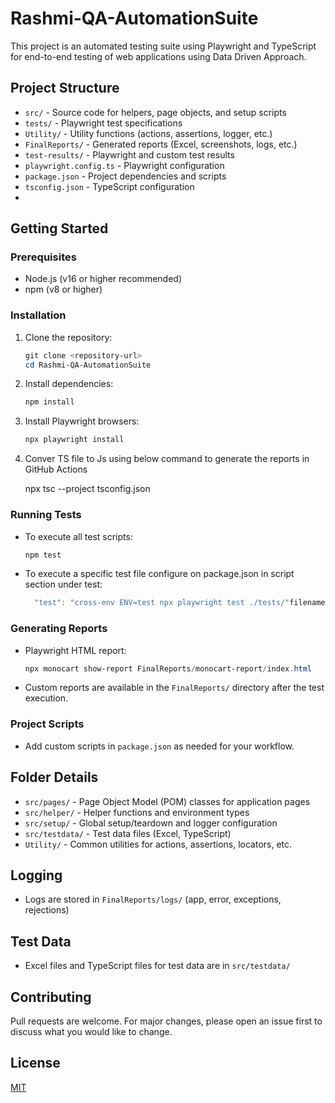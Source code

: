 # Rashmi-QA-AutomationSuite

This project is an automated testing suite using Playwright and TypeScript for end-to-end testing of web applications using Data Driven Approach.

## Project Structure

- `src/` - Source code for helpers, page objects, and setup scripts
- `tests/` - Playwright test specifications
- `Utility/` - Utility functions (actions, assertions, logger, etc.)
- `FinalReports/` - Generated reports (Excel, screenshots, logs, etc.)
- `test-results/` - Playwright and custom test results
- `playwright.config.ts` - Playwright configuration
- `package.json` - Project dependencies and scripts
- `tsconfig.json` - TypeScript configuration
- 

## Getting Started

### Prerequisites
- Node.js (v16 or higher recommended)
- npm (v8 or higher)

### Installation
1. Clone the repository:
   ```powershell
   git clone <repository-url>
   cd Rashmi-QA-AutomationSuite
   ```
2. Install dependencies:
   ```powershell
   npm install
   ```
3. Install Playwright browsers:
   ```powershell
   npx playwright install
4. Conver TS file to Js using below command to generate the reports in GitHub Actions
   
      npx tsc --project tsconfig.json

### Running Tests
- To execute all test scripts:
  ```powershell
  npm test
  ```
- To execute a specific test file configure on package.json in script section under test:
  ```powershell
    "test": "cross-env ENV=test npx playwright test ./tests/"filename".sepc.ts,
  ```

### Generating Reports
- Playwright HTML report:
  ```powershell
  npx monocart show-report FinalReports/monocart-report/index.html
  ```
- Custom reports are available in the `FinalReports/` directory after the test execution.

### Project Scripts
- Add custom scripts in `package.json` as needed for your workflow.

## Folder Details
- `src/pages/` - Page Object Model (POM) classes for application pages
- `src/helper/` - Helper functions and environment types
- `src/setup/` - Global setup/teardown and logger configuration
- `src/testdata/` - Test data files (Excel, TypeScript)
- `Utility/` - Common utilities for actions, assertions, locators, etc.

## Logging
- Logs are stored in `FinalReports/logs/` (app, error, exceptions, rejections)

## Test Data
- Excel files and TypeScript files for test data are in `src/testdata/`

## Contributing
Pull requests are welcome. For major changes, please open an issue first to discuss what you would like to change.

## License
[MIT](LICENSE)
